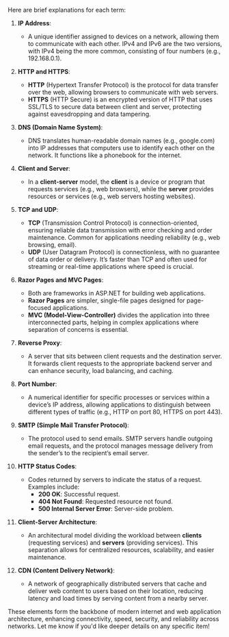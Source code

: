Here are brief explanations for each term:

1. **IP Address**: 
   - A unique identifier assigned to devices on a network, allowing them to communicate with each other. IPv4 and IPv6 are the two versions, with IPv4 being the more common, consisting of four numbers (e.g., 192.168.0.1).

2. **HTTP and HTTPS**:
   - **HTTP** (Hypertext Transfer Protocol) is the protocol for data transfer over the web, allowing browsers to communicate with web servers.
   - **HTTPS** (HTTP Secure) is an encrypted version of HTTP that uses SSL/TLS to secure data between client and server, protecting against eavesdropping and data tampering.

3. **DNS (Domain Name System)**:
   - DNS translates human-readable domain names (e.g., google.com) into IP addresses that computers use to identify each other on the network. It functions like a phonebook for the internet.

4. **Client and Server**:
   - In a **client-server** model, the **client** is a device or program that requests services (e.g., web browsers), while the **server** provides resources or services (e.g., web servers hosting websites).

5. **TCP and UDP**:
   - **TCP** (Transmission Control Protocol) is connection-oriented, ensuring reliable data transmission with error checking and order maintenance. Common for applications needing reliability (e.g., web browsing, email).
   - **UDP** (User Datagram Protocol) is connectionless, with no guarantee of data order or delivery. It’s faster than TCP and often used for streaming or real-time applications where speed is crucial.

6. **Razor Pages and MVC Pages**:
   - Both are frameworks in ASP.NET for building web applications.
   - **Razor Pages** are simpler, single-file pages designed for page-focused applications.
   - **MVC (Model-View-Controller)** divides the application into three interconnected parts, helping in complex applications where separation of concerns is essential.

7. **Reverse Proxy**:
   - A server that sits between client requests and the destination server. It forwards client requests to the appropriate backend server and can enhance security, load balancing, and caching.

8. **Port Number**:
   - A numerical identifier for specific processes or services within a device’s IP address, allowing applications to distinguish between different types of traffic (e.g., HTTP on port 80, HTTPS on port 443).

9. **SMTP (Simple Mail Transfer Protocol)**:
   - The protocol used to send emails. SMTP servers handle outgoing email requests, and the protocol manages message delivery from the sender’s to the recipient’s email server.

10. **HTTP Status Codes**:
    - Codes returned by servers to indicate the status of a request. Examples include:
      - **200 OK**: Successful request.
      - **404 Not Found**: Requested resource not found.
      - **500 Internal Server Error**: Server-side problem.

11. **Client-Server Architecture**:
    - An architectural model dividing the workload between **clients** (requesting services) and **servers** (providing services). This separation allows for centralized resources, scalability, and easier maintenance.

12. **CDN (Content Delivery Network)**:
    - A network of geographically distributed servers that cache and deliver web content to users based on their location, reducing latency and load times by serving content from a nearby server.

These elements form the backbone of modern internet and web application architecture, enhancing connectivity, speed, security, and reliability across networks. Let me know if you'd like deeper details on any specific item!